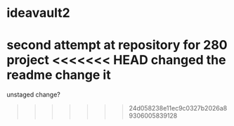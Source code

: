 # ideavault2
second attempt at repository for 280 project
<<<<<<< HEAD
changed the readme
change it
=======
unstaged change?
>>>>>>> 24d058238e11ec9c0327b2026a89306005839128
